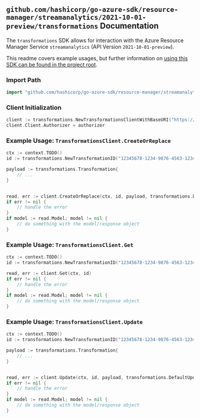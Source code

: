 
## `github.com/hashicorp/go-azure-sdk/resource-manager/streamanalytics/2021-10-01-preview/transformations` Documentation

The `transformations` SDK allows for interaction with the Azure Resource Manager Service `streamanalytics` (API Version `2021-10-01-preview`).

This readme covers example usages, but further information on [using this SDK can be found in the project root](https://github.com/hashicorp/go-azure-sdk/tree/main/docs).

### Import Path

```go
import "github.com/hashicorp/go-azure-sdk/resource-manager/streamanalytics/2021-10-01-preview/transformations"
```


### Client Initialization

```go
client := transformations.NewTransformationsClientWithBaseURI("https://management.azure.com")
client.Client.Authorizer = authorizer
```


### Example Usage: `TransformationsClient.CreateOrReplace`

```go
ctx := context.TODO()
id := transformations.NewTransformationID("12345678-1234-9876-4563-123456789012", "example-resource-group", "jobValue", "transformationValue")

payload := transformations.Transformation{
	// ...
}


read, err := client.CreateOrReplace(ctx, id, payload, transformations.DefaultCreateOrReplaceOperationOptions())
if err != nil {
	// handle the error
}
if model := read.Model; model != nil {
	// do something with the model/response object
}
```


### Example Usage: `TransformationsClient.Get`

```go
ctx := context.TODO()
id := transformations.NewTransformationID("12345678-1234-9876-4563-123456789012", "example-resource-group", "jobValue", "transformationValue")

read, err := client.Get(ctx, id)
if err != nil {
	// handle the error
}
if model := read.Model; model != nil {
	// do something with the model/response object
}
```


### Example Usage: `TransformationsClient.Update`

```go
ctx := context.TODO()
id := transformations.NewTransformationID("12345678-1234-9876-4563-123456789012", "example-resource-group", "jobValue", "transformationValue")

payload := transformations.Transformation{
	// ...
}


read, err := client.Update(ctx, id, payload, transformations.DefaultUpdateOperationOptions())
if err != nil {
	// handle the error
}
if model := read.Model; model != nil {
	// do something with the model/response object
}
```
